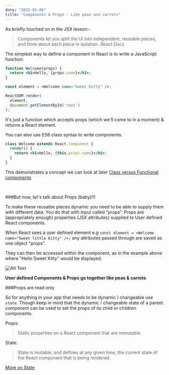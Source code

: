 ```yaml
---
date: "2015-01-06"
title: "Components & Props - Like peas and carrots"
---
```

As briefly touched on in the JSX lesson:-

>Components let you split the UI into independent, reusable pieces, and think about each piece in isolation. 
<cite>React Docs</cite>

The simplest way to define a component in React is to write a JavaScript function:

```jsx
function Welcome(props) {
  return <h1>Hello, {props.name}</h1>;
}

const element = <Welcome name="Sweet Kitty" />;

ReactDOM.render(
  element,
  document.getElementById('root')
);
```
It's just a function which accepts props (which we'll come to in a moment) & returns a React element.  

You can also use ES6 class syntax to write components.

```jsx
class Welcome extends React.Component {
  render() {
    return <h1>Hello, {this.props.name}</h1>;
  }
}
```
This demonstrates a concept we can look at later [Class versus Functional components](/4-functional-or-class-components/)


<br/>

###But now, let's talk about Props (baby)!!!

To make these reusable pieces dynamic you need to be able to supply them with different data.
You do that with input called “props”. Props are (appropriately enough) properties (JSX attributes) supplied to User defined React components.

When React sees a user defined element e.g `const element = <Welcome name="Sweet little Kitty" />;` any attributes passed
through are saved as one object "props".

They can then be accessed within the component, as in the example above where "Hello Sweet Kitty" would be displayed.

![Alt Text](https://media.giphy.com/media/qyxyGxszt6LXW/giphy.gif) 

**User defined Components & Props go together like peas & carrots**


###Props are read only

So for anything in your app that needs to be dynamic / changeable use `state`.  Though keep in mind that the dynamic / changeable
state of a parent component can be used to set the props of its child or children components.

Props:

>Static properties on a React component that are immutable.

State:

>State is mutable, and defines at any given time, the current state of the React component that is being rendered.

[More on State](/3-react-state-lesson/)








